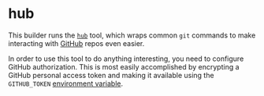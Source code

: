 # hub

This builder runs the [`hub`](https://hub.github.com/) tool, which wraps common
`git` commands to make interacting with [GitHub](https://github.com) repos even
easier.

In order to use this tool to do anything interesting, you need to configure
GitHub authorization. This is most easily accomplished by encrypting a GitHub
personal access token and making it available using the `GITHUB_TOKEN`
[environment
variable](https://cloud.google.com/cloud-build/docs/securing-builds/use-encrypted-secrets-credentials#encrypting_an_environment_variable_using_the_cryptokey).
